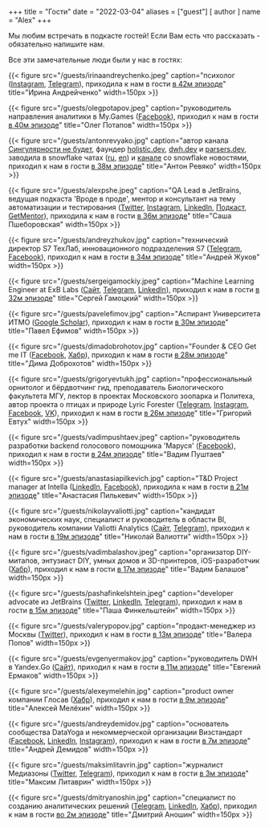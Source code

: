 +++
title = "Гости"
date = "2022-03-04"
aliases = ["guest"]
[ author ]
  name = "Alex"
+++

Мы любим встречать в подкасте гостей! Если Вам есть что рассказать - обязательно напишите нам.

Все эти замечательные люди были у нас в гостях:

{{< figure src="/guests/irinaandreychenko.jpeg" caption="психолог ([Instagram](https://instagram.com/virastaem.vmeste?utm_medium=copy_link), [Telegram](https://t.me/virastaem_vmeste)), приходила к нам в гости [в 42м эпизоде](https://anchor.fm/data-coffee/episodes/42-e1f8ccp)" title="Ирина Андрейченко" width=150px >}}

{{< figure src="/guests/olegpotapov.jpeg" caption="руководитель направления аналитики в My.Games ([Facebook](https://www.facebook.com/potapower)), приходил к нам в гости [в 40м эпизоде](https://anchor.fm/data-coffee/episodes/40-e1ejdoe)" title="Олег Потапов" width=150px >}}

{{< figure src="/guests/antonrevyako.jpg" caption="автор канала [Сингулярности не будет](https://t.me/nosingularity), фаундер [holistic.dev](https://holistic.dev), [dwh.dev](https://dwh.dev) и [parsers.dev](https://parsers.dev), заводила в snowflake чатах ([ru](https://t.me/snowflakedbchat), [en](https://t.me/snowflakedbchat_en)) и [канале](https://t.me/snowflake_daily) со snowflake новостями, приходил к нам в гости [в 38м эпизоде](https://anchor.fm/data-coffee/episodes/38--Snowflake-Data-Cloud-e1dued5)" title="Антон Ревяко" width=150px >}}

{{< figure src="/guests/alexpshe.jpeg" caption="QA Lead в JetBrains, ведущая подкаста 'Вроде в проде', ментор и консультант на тему автоматизации и тестирования ([Twitter](https://twitter.com/alex_pshe), [Instagram](https://www.instagram.com/alexpshe/), [LinkedIn](https://www.linkedin.com/in/alexpshe/), [Подкаст](https://soundcloud.com/vrode_v_prode), [GetMentor](https://getmentor.dev/mentor/aleksandra-psheborovskaia-370)), приходила к нам в гости [в 36м эпизоде](https://anchor.fm/data-coffee/episodes/36-e1d9b7k)" title="Саша Пшеборовская" width=150px >}}

{{< figure src="/guests/andreyzhukov.jpg" caption="технический директор S7 ТехЛаб, инновационного подразделения S7 ([Telegram](https://t.me/fall_out_bug), [Facebook](https://www.facebook.com/andrey.v.zhukov.86)), приходил к нам в гости [в 34м эпизоде](https://anchor.fm/data-coffee/episodes/34-e1chv13)" title="Андрей Жуков" width=150px >}}

{{< figure src="/guests/sergeigamockiy.jpeg" caption="Machine Learning Engineer at ExB Labs ([Сайт](https://serhii.net/), [Telegram](https://t.me/pchr8), [LinkedIn](https://www.linkedin.com/in/serhii-hamotskyi-24063796)), приходил к нам в гости [в 32м эпизоде](https://anchor.fm/data-coffee/episodes/32--Personal-Knowledge-Management-e1c3np7)" title="Сергей Гамоцкий" width=150px >}}

{{< figure src="/guests/pavelefimov.jpg" caption="Аспирант Университета ИТМО ([Google Scholar](https://scholar.google.ru/citations?user=Ptnw5OMAAAAJ)), приходил к нам в гости [в 30м эпизоде](https://anchor.fm/data-coffee/episodes/30-----QnA--e1bicgg)" title="Павел Ефимов" width=150px >}}

{{< figure src="/guests/dimadobrohotov.jpg" caption="Founder & CEO Get me IT ([Facebook](https://www.facebook.com/dima.dobro.35), [Хабр](https://habr.com/ru/users/Ddobrokh/)), приходил к нам в гости [в 28м эпизоде](https://anchor.fm/data-coffee/episodes/28-------IT--e1arvgc)" title="Дима Доброхотов" width=150px >}}

{{< figure src="/guests/grigoryevtukh.jpg" caption="профессиональный орнитолог и бёрдвотчинг гид, преподаватель Биологического факультета МГУ, лектор в проектах Московского зоопарка и Политеха, автор проекта о птицах и природе Lyric Forester ([Telegram](https://t.me/lyricforester), [Instagram](https://www.instagram.com/lyric.forester/?hl=ru), [Facebook](https://www.facebook.com/lyricforesterbirding), [VK](https://vk.com/lyricforester)), приходил к нам в гости [в 26м эпизоде](https://anchor.fm/data-coffee/episodes/26----birdwatching-e1a79g7)" title="Григорий Евтух" width=150px >}}

{{< figure src="/guests/vadimpushtaev.jpeg" caption="руководитель разработки backend голосового помощника 'Маруся' ([Facebook](https://www.facebook.com/pushtaev.vm)), приходил к нам в гости [в 24м эпизоде]()" title="Вадим Пуштаев" width=150px >}}

{{< figure src="/guests/anastasiapilkevich.jpg" caption="T&D Project manager at Intella ([LinkedIn](https://www.linkedin.com/in/anastasia-pilkevich/), [Facebook](https://www.facebook.com/anastasia.pilkevich)), приходила к нам в гости [в 21м эпизоде](https://anchor.fm/data-coffee/episodes/21-e18qltq)" title="Анастасия Пилькевич" width=150px >}}

{{< figure src="/guests/nikolayvaliotti.jpg" caption="кандидат экономических наук, специалист и руководитель в области BI, руководитель компании Valiotti Analytics ([Сайт](https://leftjoin.ru), [Telegram](https://t.me/leftjoin)), приходил к нам в гости [в 19м эпизоде](https://anchor.fm/data-coffee/episodes/19-----SQL--dbt--BI-e185g4a)" title="Николай Валиотти" width=150px >}}

{{< figure src="/guests/vadimbalashov.jpeg" caption="организатор DIY-митапов, энтузиаст DIY, умных домов и 3D-принтеров, iOS-разработчик ([Хабр](https://habr.com/ru/users/vadimbal/)), приходил к нам в гости [в 17м эпизоде](https://anchor.fm/data-coffee/episodes/17-e17fh7c)" title="Вадим Балашов" width=150px >}}

{{< figure src="/guests/pashafinkelshtein.jpeg" caption="developer advocate из JetBrains ([Twitter](https://twitter.com/asm0di0), [LinkedIn](https://www.linkedin.com/in/asm0dey/), [Telegram](https://t.me/asm0dey)), приходил к нам в гости [в 15м эпизоде](https://anchor.fm/data-coffee/episodes/15--Spark--Pandas--Scala--Zeppelin-e16r13v)" title="Паша Финкельштейн" width=150px >}}

{{< figure src="/guests/valerypopov.jpg" caption="продакт-менеджер из Москвы ([Twitter](https://twitter.com/valerypopoff)), приходил к нам в гости [в 13м эпизоде](https://anchor.fm/data-coffee/episodes/--e164dso)" title="Валера Попов" width=150px >}}

{{< figure src="/guests/evgenyermakov.jpg" caption="руководитель DWH в Yandex.Go ([Сайт](http://iJKos.com)), приходил к нам в гости [в 11м эпизоде](https://anchor.fm/data-coffee/episodes/Go-e15fldg)" title="Евгений Ермаков" width=150px >}}

{{< figure src="/guests/alexeymelehin.jpg" caption="product owner компании Глосав ([Хабр](https://habr.com/ru/users/drosselmayer/posts/)), приходил к нам в гости [в 9м эпизоде](https://anchor.fm/data-coffee/episodes/IT--e14qpom)" title="Алексей Мелёхин" width=150px >}}

{{< figure src="/guests/andreydemidov.jpg" caption="основатель сообщества DataYoga и некоммерческой организации Визстандарт ([Facebook](https://www.facebook.com/1demidov), [LinkedIn](http://ru.linkedin.com/in/1Demidov), [Instagram](https://www.instagram.com/andre_fry/)), приходил к нам в гости [в 7м эпизоде](https://anchor.fm/data-coffee/episodes/ep-e1450vh)" title="Андрей Демидов" width=150px >}}

{{< figure src="/guests/maksimlitavrin.jpg" caption="журналист Медиазоны ([Twitter](https://twitter.com/litavrinm), [Telegram](https://t.me/litavrin)), приходил к нам в гости [в 3м эпизоде](https://anchor.fm/data-coffee/episodes/ep-e12p7ie)" title="Максим Литаврин" width=150px >}}

{{< figure src="/guests/dmitryanoshin.jpg" caption="специалист по созданию аналитических решений ([Telegram](https://t.me/rockyourdata), [LinkedIn](https://www.linkedin.com/in/dmitryanoshin/), [Хабр](https://habr.com/ru/users/dimoobraznii/posts/)), приходил к нам в гости [во 2м эпизоде](https://anchor.fm/data-coffee/episodes/Data-Driven-Culture-e11b8ai)" title="Дмитрий Аношин" width=150px >}}
